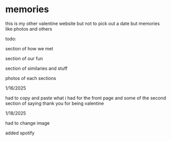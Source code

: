# memories

this is my other valentine website but not to pick out a date but memories like photos and others


todo:

section of how we met 

section of our fun 

section of similaries and stuff

photos of each sections


1/16/2025

had to copy and paste what i had for the front page and some of the second section of saying thank you for being valentine

1/18/2025

had to change image

added spotify
